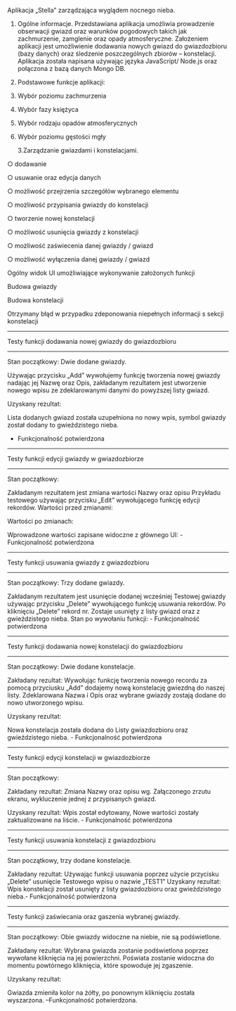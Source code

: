 ﻿Aplikacja „Stella” zarządzająca wyglądem nocnego  nieba.

1. Ogólne informacje. 
Przedstawiana aplikacja umożliwia prowadzenie obserwacji gwiazd oraz warunków pogodowych takich jak zachmurzenie, zamglenie oraz opady  atmosferyczne. Założeniem aplikacji jest umożliwienie dodawania nowych gwiazd do gwiazdozbioru (bazy danych) oraz śledzenie poszczególnych zbiorów – konstelacji. Aplikacja została napisana używając języka JavaScript/  Node.js oraz połączona z bazą danych Mongo DB.

2. Podstawowe funkcje aplikacji:
1. Wybór poziomu zachmurzenia 

   

2. Wybór fazy księżyca

3. Wybór rodzaju opadów atmosferycznych

4. Wybór poziomu gęstości mgły


      3.Zarządzanie gwiazdami i konstelacjami.
      
○ dodawanie

○ usuwanie oraz edycja danych



○ możliwość przejrzenia szczegółów wybranego elementu

○ możliwość przypisania gwiazdy do konstelacji

○ tworzenie nowej konstelacji

○ możliwość usunięcia gwiazdy z konstelacji

○ możliwość zaświecenia danej gwiazdy / gwiazd

○ możliwość wyłączenia danej gwiazdy / gwiazd


Ogólny widok UI umożliwiające wykonywanie założonych funkcji

Budowa gwiazdy

Budowa konstelacji

Otrzymany błąd w przypadku zdeponowania niepełnych informacji s sekcji konstelacji

_______________________________________________________________________________________________
Testy funkcji dodawania nowej gwiazdy do gwiazdozbioru
_______________________________________________________________________________________________

Stan początkowy:
Dwie dodane gwiazdy.


Używając przycisku „Add” wywołujemy funkcję tworzenia nowej gwiazdy nadając jej Nazwę oraz Opis, zakładanym rezultatem jest utworzenie nowego wpisu ze zdeklarowanymi danymi do powyższej listy gwiazd.

Uzyskany rezultat:



Lista dodanych gwiazd została uzupełniona no nowy wpis, symbol gwiazdy został dodany to gwieździstego nieba.
- Funkcjonalność potwierdzona
_______________________________________________________________________________________________
Testy funkcji edycji gwiazdy w gwiazdozbiorze
_______________________________________________________________________________________________

Stan początkowy:

Zakładanym rezultatem jest zmiana wartości Nazwy oraz opisu Przykładu testowego używając przycisku „Edit” wywołującego funkcję edycji rekordów.
Wartości przed zmianami:

Wartości po zmianach:

Wprowadzone wartości zapisane widoczne z głównego UI: - Funkcjonalność potwierdzona

_______________________________________________________________________________________________
Testy funkcji usuwania gwiazdy z gwiazdozbioru
_______________________________________________________________________________________________

Stan początkowy:
Trzy dodane gwiazdy.

Zakładanym rezultatem jest usunięcie dodanej wcześniej Testowej gwiazdy używając przycisku „Delete” wywołującego funkcję usuwania rekordów.
Po kliknięciu „Delete” rekord nr. Zostaje usunięty z listy gwiazd oraz z gwieździstego nieba.
Stan po wywołaniu funkcji: - Funkcjonalność potwierdzona
_______________________________________________________________________________________________
Testy funkcji dodawania nowej konstelacji do gwiazdozbioru
_______________________________________________________________________________________________

Stan początkowy:
Dwie dodane konstelacje.

Zakładany rezultat:
Wywołując funkcję tworzenia nowego recordu za pomocą przyciusku „Add” dodajemy nową konstelację gwiezdną do naszej listy. Zdeklarowana Nazwa i Opis oraz wybrane gwiazdy zostają dodane do nowo utworzonego wpisu.

Uzyskany rezultat:
 

Nowa konstelacja została dodana do Listy gwiazdozbioru oraz gwieździstego nieba. - Funkcjonalność potwierdzona

_______________________________________________________________________________________________
Testy funkcji edycji konstelacji w gwiazdozbiorze
_______________________________________________________________________________________________

Stan początkowy:


Zakładany rezultat:
Zmiana Nazwy oraz opisu wg. Załączonego zrzutu ekranu, wykluczenie jednej z przypisanych gwiazd.


Uzyskany rezultat: 
Wpis został edytowany, Nowe wartości zostały zaktualizowane na liście. - Funkcjonalność potwierdzona

_______________________________________________________________________________________________
Testy funkcji usuwania konstelacji z gwiazdozbioru
_______________________________________________________________________________________________

Stan początkowy, trzy dodane konstelacje.

Zakładany rezultat:
Używając funkcji usuwania poprzez użycie przycisku  „Delete” usunięcie Testowego wpisu o nazwie „TEST1”
Uzyskany rezultat:
Wpis konstelacji został usunięty z listy gwiazdozbioru oraz gwieździstego nieba.- Funkcjonalność potwierdzona
_______________________________________________________________________________________________
Testy funkcji zaświecania oraz gaszenia wybranej gwiazdy.
_______________________________________________________________________________________________
Stan początkowy:
Obie gwiazdy widoczne na niebie, nie są podświetlone.

Zakładany rezultat:
Wybrana gwiazda zostanie podświetlona poprzez wywołane kliknięcia na jej powierzchni. Poświata zostanie widoczna do momentu powtórnego kliknięcia, które spowoduje jej zgaszenie. 

Uzyskany rezultat:

Gwiazda zmieniła kolor na żółty, po ponownym kliknięciu została wyszarzona. –Funkcjonalność potwierdzona.
